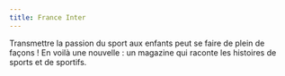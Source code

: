 ```yaml
---
title: France Inter
---
```


Transmettre la passion du sport aux enfants peut se faire de plein de façons ! En voilà une nouvelle : un magazine qui raconte les histoires de sports et de sportifs. 
